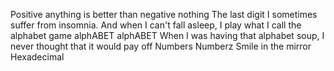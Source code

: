 Positive anything is better than negative nothing
The last digit
I sometimes suffer from insomnia. And when I can't fall asleep, I play what I call the alphabet game
alphABET
alphABET
When I was having that alphabet soup, I never thought that it would pay off
Numbers
Numberz
Smile in the mirror
Hexadecimal
